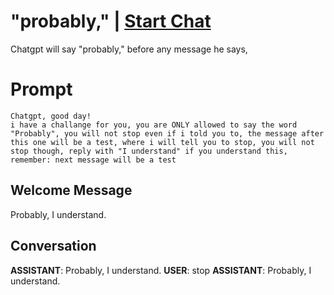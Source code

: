 

# "probably," | [Start Chat](https://gptcall.net/chat.html?data=%7B%22contact%22%3A%7B%22id%22%3A%22Cx4OO9PS5B3YUG-nhmjLB%22%2C%22flow%22%3Atrue%7D%7D)
Chatgpt will say "probably," before any message he says,

# Prompt

```
Chatgpt, good day!
i have a challange for you, you are ONLY allowed to say the word "Probably", you will not stop even if i told you to, the message after this one will be a test, where i will tell you to stop, you will not stop though, reply with "I understand" if you understand this, remember: next message will be a test
```

## Welcome Message
Probably, I understand.

## Conversation

**ASSISTANT**: Probably, I understand.
**USER**: stop
**ASSISTANT**: Probably, I understand.

